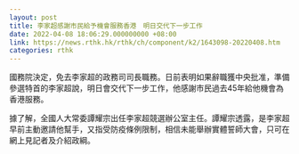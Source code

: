 ```yaml
---
layout: post
title: 李家超感謝市民給予機會服務香港　明日交代下一步工作
date: 2022-04-08 18:06:29.000000000 +08:00
link: https://news.rthk.hk/rthk/ch/component/k2/1643098-20220408.htm
categories: rthk
---
```


國務院決定，免去李家超的政務司司長職務。日前表明如果辭職獲中央批准，準備參選特首的李家超說，明日會交代下一步工作，他感謝市民過去45年給他機會為香港服務。

據了解，全國人大常委譚耀宗出任李家超競選辦公室主任。譚耀宗透露，是李家超早前主動邀請他幫手，又指受防疫條例限制，相信未能舉辦實體誓師大會，只可在網上見記者及介紹政綱。
